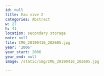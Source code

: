 ```yaml
---
id: null
title: Eau vive 2
categories: Abstract
w: 27
h: 41
location: secondary storage
note: null
file: IMG_20190416_202605.jpg
year: '2006'
year_start: 2006
year_end: null
image: /static/img/IMG_20190416_202605.jpg

---
```

